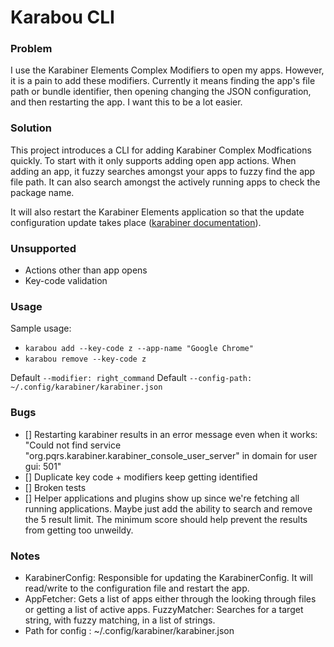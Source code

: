 # Karabou CLI

### Problem

I use the Karabiner Elements Complex Modifiers to open my apps. However, it is a pain to add these modifiers. Currently it means finding the app's file path or bundle identifier, then opening changing
the JSON configuration, and then restarting the app. I want this to be a lot easier.

### Solution

This project introduces a CLI for adding Karabiner Complex Modfications quickly. To start with it only supports adding open app actions. When adding an app, it
fuzzy searches amongst your apps to fuzzy find the app file path. It can also search amongst the actively running apps to check the package name.

It will also restart the Karabiner Elements application so that the update configuration update takes place ([karabiner documentation](https://karabiner-elements.pqrs.org/docs/manual/misc/configuration-file-path/)).

### Unsupported

* Actions other than app opens
* Key-code validation

### Usage

Sample usage:
* `karabou add --key-code z --app-name "Google Chrome"`
* `karabou remove --key-code z`

Default `--modifier: right_command`
Default `--config-path: ~/.config/karabiner/karabiner.json`

### Bugs
- [] Restarting karabiner results in an error message even when it works: "Could not find service "org.pqrs.karabiner.karabiner_console_user_server" in domain for user gui: 501"
- [] Duplicate key code + modifiers keep getting identified
- [] Broken tests
- [] Helper applications and plugins show up since we're fetching all running applications. Maybe just add the ability to search and remove the 5 result limit. The minimum score should help prevent the results from getting too unweildy. 

### Notes
* KarabinerConfig: Responsible for updating the KarabinerConfig. It will read/write to the configuration file and restart the app.
* AppFetcher: Gets a list of apps either through the looking through files or getting a list of active apps.
FuzzyMatcher: Searches for a target string, with fuzzy matching, in a list of strings.
* Path for config : ~/.config/karabiner/karabiner.json